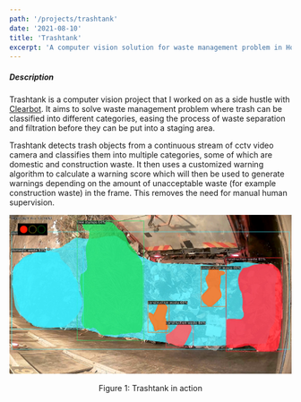 ```yaml
---
path: '/projects/trashtank'
date: '2021-08-10'
title: 'Trashtank'
excerpt: 'A computer vision solution for waste management problem in Hong Kong.'
---
```


##### Description

Trashtank is a computer vision project that I worked on as a side hustle with [Clearbot](https://www.clearbot.org/). It aims to solve waste management problem where trash can be classified into different categories, easing the process of waste separation and filtration before they can be put into a staging area.

Trashtank detects trash objects from a continuous stream of cctv video camera and classifies them into multiple categories, some of which are domestic and construction waste. It then uses a customized warning algorithm to calculate a warning score which will then be used to generate warnings depending on the amount of unacceptable waste (for example construction waste) in the frame. This removes the need for manual human supervision.

![Example](./trashtank.png)

<center>Figure 1: Trashtank in action</center>
